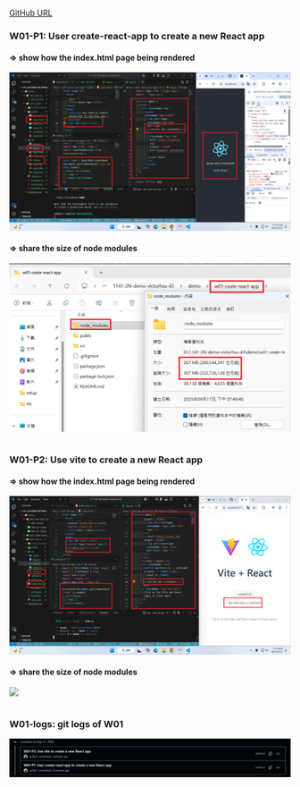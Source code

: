 [GitHub URL](https://github.com/vic0627/1141-2N-demo-victorhsu-43)

### W01-P1: User create-react-app to create a new React app

#### => show how the index.html page being rendered

![](w01-p1-1.png)

#### => share the size of node modules

![](w01-p1-2.png)

```

```

### W01-P2: Use vite to create a new React app

#### => show how the index.html page being rendered

![](w01-p2-1.png)

#### => share the size of node modules

![](w01-p2-2.png)

```

```

### W01-logs: git logs of W01

![](w01-logs.png)
